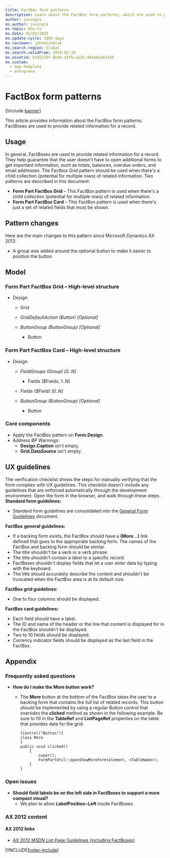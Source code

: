 ```yaml
---
title: FactBox form patterns
description: Learn about the FactBox form patterns, which are used to provide related information for a record, including overviews on usage and wireframes.
author: jasongre
ms.author: jasongre
ms.topic: how-to
ms.date: 01/03/2025
ms.update-cycle: 1095-days
ms.reviewer: johnmichalak
ms.search.region: Global
ms.search.validFrom: 2016-02-28
ms.assetid: b3d527bf-6b56-42fb-a135-493a62eb1435
ms.custom: 
  - bap-template
  - evergreen
---
```


# FactBox form patterns

[!include [banner](../includes/banner.md)]

This article provides information about the FactBox form patterns. FactBoxes are used to provide related information for a record.

## Usage

In general, FactBoxes are used to provide related information for a record. They help guarantee that the user doesn't have to open additional forms to get important information, such as totals, balances, overdue orders, and email addresses. The Factbox Grid pattern should be used when there's a child collection (potential for multiple rows) of related information. Two patterns are described in this document:

-   **Form Part FactBox Grid** – This FactBox pattern is used when there's a child collection (potential for multiple rows) of related information.
-   **Form Part FactBox Card** – This FactBox pattern is used when there's just a set of related fields that must be shown.

## Pattern changes
Here are the main changes to this pattern since Microsoft Dynamics AX 2012:

-   A group was added around the optional button to make it easier to position the button.

## Model
### Form Part FactBox Grid – High-level structure

- Design

    - Grid
    - *GridDefaultAction (Button) \[Optional\]*
    - *ButtonGroup (ButtonGroup) \[Optional\]*

        - Button

###  Form Part FactBox Card – High-level structure

- Design

    - *FieldGroups (Group) \[0..N\]*

        - Fields ($Fields, 1..N)

    - *Fields ($Field) \[0..N\]*
    - *ButtonGroup (ButtonGroup) \[Optional\]*

        - Button

### Core components

-   Apply the FactBox pattern on **Form.Design**.
-   Address BP Warnings:
    -   **Design.Caption** isn't empty.
    -   **Grid.DataSource** isn't empty.

## UX guidelines
The verification checklist shows the steps for manually verifying that the form complies with UX guidelines. This checklist doesn't include any guidelines that are enforced automatically through the development environment. Open the form in the browser, and walk through these steps. **Standard form guidelines:**

-   Standard form guidelines are consolidated into the [General Form Guidelines](general-form-guidelines.md) document.

**FactBox** **general guidelines:**

-   If a backing form exists, the FactBox should have a **(More…)** link defined that goes to the appropriate backing form. The names of the FactBox and backing form should be similar.
-   The title shouldn't be a verb or a verb phrase.
-   The title shouldn't contain a label to a specific record.
-   FactBoxes shouldn't display fields that let a user enter data by typing with the keyboard.
-   The title should accurately describe the content and shouldn't be truncated when the FactBox area is at its default size.

**FactBox grid guidelines:**

-   One to four columns should be displayed.

**FactBox card guidelines:**

-   Each field should have a label.
-   The ID and name of the header or the line that content is displayed for in the FactBox shouldn't be displayed.
-   Two to 10 fields should be displayed.
-   Currency indicator fields should be displayed as the last field in the FactBox.

## Appendix
### Frequently asked questions

-   **How do I make the More button work?**
    -   The **More** button at the bottom of the FactBox takes the user to a backing form that contains the full list of related records. This button should be implemented by using a regular Button control that overrides the **clicked** method as shown in the following example. Be sure to fill in the **TableRef** and **ListPageRef** properties on the table that provides data for the grid.

        ```xpp
        [Control("Button")]
        class More
        {
        public void clicked()
            {    
                super();  
                FormPartUtil::openShowMoreForm(element, <TableName>);     
            }
        }
        ```

### Open issues

-   **Should field labels be on the left side in FactBoxes to support a more compact visual?**
    -   We plan to allow **LabelPosition**=**Left** inside FactBoxes.

### AX 2012 content

#### AX 2012 links

-   [AX 2012 MSDN List Page Guidelines (including FactBoxes)](/dynamicsax-2012/developer/list-page-user-experience-guidelines)



[!INCLUDE[footer-include](../../../includes/footer-banner.md)]
